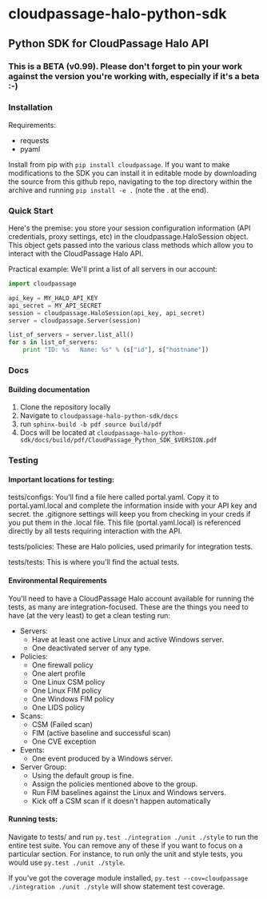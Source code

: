 # cloudpassage-halo-python-sdk

## Python SDK for CloudPassage Halo API

### This is a BETA (v0.99).  Please don't forget to pin your work against the version you're working with, especially if it's a beta :-)

### Installation

Requirements:

* requests
* pyaml


Install from pip with ```pip install cloudpassage```.  If you want to make
modifications to the SDK you can install it in editable mode by downloading
the source from this github repo, navigating to the top directory within the
archive and running ```pip install -e .``` (note the . at the end).

### Quick Start

Here's the premise: you store your session configuration information (API
credentials, proxy settings, etc) in the cloudpassage.HaloSession object.
This object gets passed into the various class methods which allow you
to interact with the CloudPassage Halo API.

Practical example:
We'll print a list of all servers in our account:

```python
import cloudpassage

api_key = MY_HALO_API_KEY
api_secret = MY_API_SECRET
session = cloudpassage.HaloSession(api_key, api_secret)
server = cloudpassage.Server(session)

list_of_servers = server.list_all()
for s in list_of_servers:
    print "ID: %s   Name: %s" % (s["id"], s["hostname"])

```

### Docs

#### Building documentation
1. Clone the repository locally
1. Navigate to `cloudpassage-halo-python-sdk/docs`
1. run `sphinx-build -b pdf source build/pdf`
1. Docs will be located at `cloudpassage-halo-python-sdk/docs/build/pdf/CloudPassage_Python_SDK_$VERSION.pdf`

### Testing

#### Important locations for testing:

  tests/configs: You'll find a file here called portal.yaml.  Copy it to
  portal.yaml.local and complete the information inside with your API key and
  secret.  the .gitignore settings will keep you from checking in your creds
  if you put them in the .local file.  This file (portal.yaml.local) is
  referenced directly by all tests requiring interaction with the API.

  tests/policies: These are Halo policies, used primarily for integration
  tests.

  tests/tests: This is where you'll find the actual tests.


#### Environmental Requirements

  You'll need to have a CloudPassage Halo account available for running the
  tests, as many are integration-focused.  These are the things you need to have
  (at the very least) to get a clean testing run:

  * Servers:
      * Have at least one active Linux and active Windows server.
      * One deactivated server of any type.
  * Policies:
      * One firewall policy
      * One alert profile
      * One Linux CSM policy
      * One Linux FIM policy
      * One Windows FIM policy
      * One LIDS policy
  * Scans:
      * CSM (Failed scan)
      * FIM (active baseline and successful scan)
      * One CVE exception
  * Events:
      * One event produced by a Windows server.
  * Server Group:
      * Using the default group is fine.
      * Assign the policies mentioned above to the group.
      * Run FIM baselines against the Linux and Windows servers.
      * Kick off a CSM scan if it doesn't happen automatically


#### Running tests:

 Navigate to tests/ and run ``py.test ./integration ./unit ./style``
 to run the entire test suite.  You can remove any of these if you
 want to focus on a particular section.  For instance, to run only
 the unit and style tests, you would use ``py.test ./unit ./style``.

 If you've got the coverage module installed,
 ``py.test --cov=cloudpassage ./integration ./unit ./style``
 will show statement test coverage.


<!---
#CPTAGS:community-supported integration api-example
#TBICON:images/python_icon.png
-->

